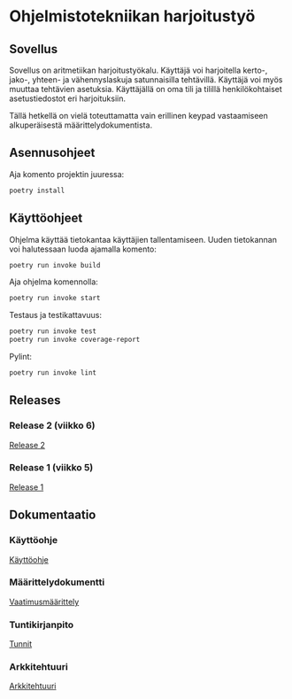 # Ohjelmistotekniikan harjoitustyö
## Sovellus
Sovellus on aritmetiikan harjoitustyökalu. Käyttäjä voi harjoitella kerto-, jako-, yhteen- ja vähennyslaskuja satunnaisilla tehtävillä. Käyttäjä voi myös muuttaa tehtävien asetuksia. Käyttäjällä on oma tili ja tilillä henkilökohtaiset asetustiedostot eri harjoituksiin.

Tällä hetkellä on vielä toteuttamatta vain erillinen keypad vastaamiseen alkuperäisestä määrittelydokumentista.

## Asennusohjeet

Aja komento projektin juuressa:
```bash
poetry install
```

## Käyttöohjeet

Ohjelma käyttää tietokantaa käyttäjien tallentamiseen. Uuden tietokannan voi halutessaan luoda ajamalla komento:
```bash
poetry run invoke build
```

Aja ohjelma komennolla:
```bash
poetry run invoke start
``` 

Testaus ja testikattavuus:
```bash
poetry run invoke test
poetry run invoke coverage-report
```

Pylint:
```bash
poetry run invoke lint
```

## Releases

### Release 2 (viikko 6)
[Release 2](https://github.com/rtammisalo/ot-harjoitustyo/releases/tag/viikko6)

### Release 1 (viikko 5)
[Release 1](https://github.com/rtammisalo/ot-harjoitustyo/releases/tag/viikko5)

## Dokumentaatio

### Käyttöohje
[Käyttöohje](dokumentaatio/kayttoohje.md)

### Määrittelydokumentti
[Vaatimusmäärittely](https://github.com/rtammisalo/ot-harjoitustyo/blob/master/dokumentaatio/vaatimusmaarittely.md)

### Tuntikirjanpito
[Tunnit](https://github.com/rtammisalo/ot-harjoitustyo/blob/master/dokumentaatio/tunnit.md)

### Arkkitehtuuri
[Arkkitehtuuri](dokumentaatio/arkkitehtuuri.md)
